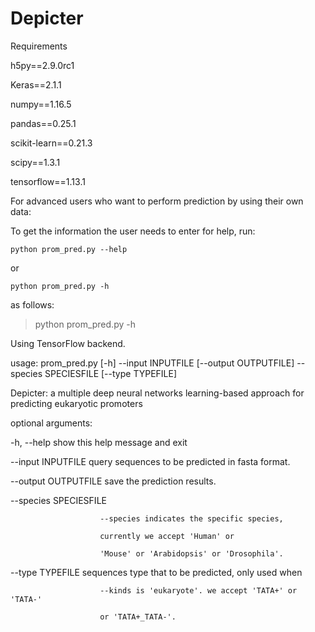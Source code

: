 # Depicter
Requirements

 h5py==2.9.0rc1
 
 Keras==2.1.1
 
 numpy==1.16.5
 
 pandas==0.25.1
 
 scikit-learn==0.21.3
 
 scipy==1.3.1
 
 tensorflow==1.13.1


For advanced users who want to perform prediction by using their own data:

 To get the information the user needs to enter for help, run:
 
    python prom_pred.py --help
    
 or
 
    python prom_pred.py -h
   
as follows:

>python prom_pred.py -h

Using TensorFlow backend.

usage: prom_pred.py [-h] --input INPUTFILE [--output OUTPUTFILE]  --species SPECIESFILE [--type TYPEFILE]

Depicter: a multiple deep neural networks learning-based approach for predicting eukaryotic promoters

optional arguments:

  -h, --help            show this help message and exit
  
  --input INPUTFILE     query sequences to be predicted in fasta format.
  
  --output OUTPUTFILE   save the prediction results.
  
  --species SPECIESFILE
  
                        --species indicates the specific species, 
                        
                        currently we accept 'Human' or
                        
                        'Mouse' or 'Arabidopsis' or 'Drosophila'.
                        
  --type TYPEFILE       sequences type that to be predicted, only used when
  
                        --kinds is 'eukaryote'. we accept 'TATA+' or 'TATA-'
                        
                        or 'TATA+_TATA-'.
